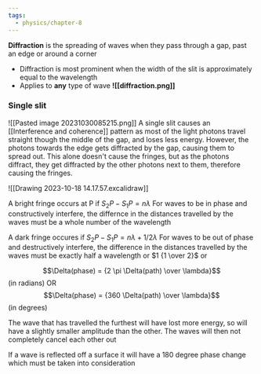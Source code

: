 ```yaml
---
tags:
  - physics/chapter-8
---
```


**Diffraction** is the spreading of waves when they pass through a gap, past an edge or around a corner

- Diffraction is most prominent when the width of the slit is approximately equal to the wavelength
- Applies to **any** type of wave
**![[diffraction.png]]**
### Single slit
![[Pasted image 20231030085215.png]]
A single slit causes an [[Interference and coherence]] pattern as most of the light photons travel straight though the middle of the gap, and loses less energy. However, the photons towards the edge gets diffracted by the gap, causing them to spread out. This alone doesn't cause the fringes, but as the photons diffract, they get diffracted by the other photons next to them, therefore causing the fringes.

![[Drawing 2023-10-18 14.17.57.excalidraw]]

A bright fringe occurs at P if  $S_2 P - S_1 P = n \lambda$
For waves to be in phase and constructively interfere, the differnce in the distances travelled by the waves must be a whole number of the wavelength

A dark fringe occures if $S_2P - S_1 P = n \lambda + 1/2 \lambda$
For waves to be out of phase and destructively interfere, the difference in the distances travelled by the waves must be exactly half a wavelength or $1 {1 \over 2}$ or

$$\Delta(phase) = {2 \pi \Delta(path) \over \lambda}$$
(in radians)
OR
$$\Delta(phase) = {360 \Delta(path) \over \lambda}$$
(in degrees)

The wave that has travelled the furthest will have lost more energy, so will have a slightly smaller amplitude than the other. The waves will then not completely cancel each other out

If a wave is reflected off a surface it will have a 180 degree phase change which must be taken into consideration

